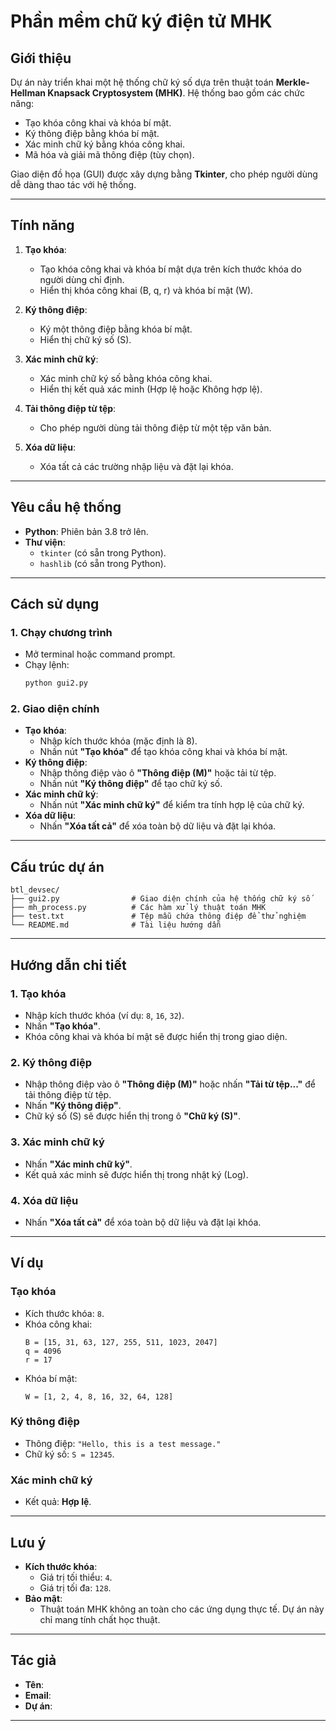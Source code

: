 # **Phần mềm chữ ký điện tử MHK**

## **Giới thiệu**
Dự án này triển khai một hệ thống chữ ký số dựa trên thuật toán **Merkle-Hellman Knapsack Cryptosystem (MHK)**. Hệ thống bao gồm các chức năng:
- Tạo khóa công khai và khóa bí mật.
- Ký thông điệp bằng khóa bí mật.
- Xác minh chữ ký bằng khóa công khai.
- Mã hóa và giải mã thông điệp (tùy chọn).

Giao diện đồ họa (GUI) được xây dựng bằng **Tkinter**, cho phép người dùng dễ dàng thao tác với hệ thống.

---

## **Tính năng**
1. **Tạo khóa**:
   - Tạo khóa công khai và khóa bí mật dựa trên kích thước khóa do người dùng chỉ định.
   - Hiển thị khóa công khai (B, q, r) và khóa bí mật (W).

2. **Ký thông điệp**:
   - Ký một thông điệp bằng khóa bí mật.
   - Hiển thị chữ ký số (S).

3. **Xác minh chữ ký**:
   - Xác minh chữ ký số bằng khóa công khai.
   - Hiển thị kết quả xác minh (Hợp lệ hoặc Không hợp lệ).

4. **Tải thông điệp từ tệp**:
   - Cho phép người dùng tải thông điệp từ một tệp văn bản.

5. **Xóa dữ liệu**:
   - Xóa tất cả các trường nhập liệu và đặt lại khóa.

---

## **Yêu cầu hệ thống**
- **Python**: Phiên bản 3.8 trở lên.
- **Thư viện**:
  - `tkinter` (có sẵn trong Python).
  - `hashlib` (có sẵn trong Python).

---

## **Cách sử dụng**

### **1. Chạy chương trình**
- Mở terminal hoặc command prompt.
- Chạy lệnh:
  ```bash
  python gui2.py
  ```

### **2. Giao diện chính**
- **Tạo khóa**:
  - Nhập kích thước khóa (mặc định là 8).
  - Nhấn nút **"Tạo khóa"** để tạo khóa công khai và khóa bí mật.
- **Ký thông điệp**:
  - Nhập thông điệp vào ô **"Thông điệp (M)"** hoặc tải từ tệp.
  - Nhấn nút **"Ký thông điệp"** để tạo chữ ký số.
- **Xác minh chữ ký**:
  - Nhấn nút **"Xác minh chữ ký"** để kiểm tra tính hợp lệ của chữ ký.
- **Xóa dữ liệu**:
  - Nhấn **"Xóa tất cả"** để xóa toàn bộ dữ liệu và đặt lại khóa.

---

## **Cấu trúc dự án**
```plaintext
btl_devsec/
├── gui2.py                # Giao diện chính của hệ thống chữ ký số
├── mh_process.py          # Các hàm xử lý thuật toán MHK
├── test.txt               # Tệp mẫu chứa thông điệp để thử nghiệm
└── README.md              # Tài liệu hướng dẫn
```

---

## **Hướng dẫn chi tiết**

### **1. Tạo khóa**
- Nhập kích thước khóa (ví dụ: `8`, `16`, `32`).
- Nhấn **"Tạo khóa"**.
- Khóa công khai và khóa bí mật sẽ được hiển thị trong giao diện.

### **2. Ký thông điệp**
- Nhập thông điệp vào ô **"Thông điệp (M)"** hoặc nhấn **"Tải từ tệp..."** để tải thông điệp từ tệp.
- Nhấn **"Ký thông điệp"**.
- Chữ ký số (S) sẽ được hiển thị trong ô **"Chữ ký (S)"**.

### **3. Xác minh chữ ký**
- Nhấn **"Xác minh chữ ký"**.
- Kết quả xác minh sẽ được hiển thị trong nhật ký (Log).

### **4. Xóa dữ liệu**
- Nhấn **"Xóa tất cả"** để xóa toàn bộ dữ liệu và đặt lại khóa.

---

## **Ví dụ**
### **Tạo khóa**
- Kích thước khóa: `8`.
- Khóa công khai:
  ```
  B = [15, 31, 63, 127, 255, 511, 1023, 2047]
  q = 4096
  r = 17
  ```
- Khóa bí mật:
  ```
  W = [1, 2, 4, 8, 16, 32, 64, 128]
  ```

### **Ký thông điệp**
- Thông điệp: `"Hello, this is a test message."`
- Chữ ký số: `S = 12345`.

### **Xác minh chữ ký**
- Kết quả: **Hợp lệ**.

---

## **Lưu ý**
- **Kích thước khóa**:
  - Giá trị tối thiểu: `4`.
  - Giá trị tối đa: `128`.
- **Bảo mật**:
  - Thuật toán MHK không an toàn cho các ứng dụng thực tế. Dự án này chỉ mang tính chất học thuật.

---

## **Tác giả**
- **Tên**: 
- **Email**: 
- **Dự án**: 

---